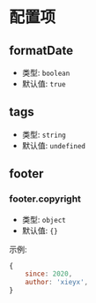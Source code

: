 # 配置项

## formatDate

* 类型: `boolean`
* 默认值: `true`

## tags

* 类型: `string`
* 默认值: `undefined`

## footer
### footer.copyright

* 类型: `object`
* 默认值: `{}`

示例:
```js
{
    since: 2020,
    author: 'xieyx',
}
```
